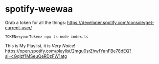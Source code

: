 # spotify-weewaa

Grab a token for all the things: https://developer.spotify.com/console/get-current-user/

```
TOKEN=<yourToken> npx ts-node index.ts
```

This is My Playlist, it is _Very Naice_! https://open.spotify.com/playlist/2mgu0srZhwfYanFBe78dEQ?si=cGqIzf1MSeuQeRDzFW1atg
